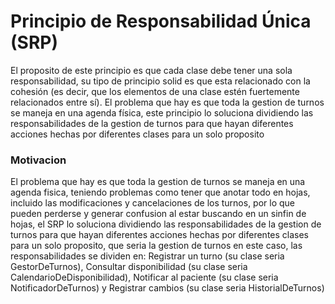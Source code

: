# Principio de Responsabilidad Única (SRP)
El proposito de este principio es que cada clase debe tener una sola responsabilidad, su tipo de principio solid es que esta relacionado con la cohesión (es decir, que los elementos de una clase estén fuertemente relacionados entre sí). El problema que hay es que 
toda la gestion de turnos se maneja en una agenda física, este principio lo soluciona dividiendo las responsabilidades de la gestion de turnos para que hayan diferentes acciones hechas por diferentes clases para un solo proposito
### Motivacion
El problema que hay es que toda la gestion de turnos se maneja en una agenda fisica, teniendo problemas como tener que anotar todo en hojas, incluido las modificaciones y cancelaciones de los turnos, por lo que pueden perderse y generar confusion al estar buscando en un sinfin de hojas, el SRP lo soluciona dividiendo las responsabilidades de la gestion de turnos para que hayan diferentes acciones hechas por diferentes clases para un solo proposito, que seria la gestion de turnos en este caso, las responsabilidades se dividen en: Registrar un turno (su clase seria GestorDeTurnos), Consultar disponibilidad (su clase seria CalendarioDeDisponibilidad), Notificar al paciente (su clase seria NotificadorDeTurnos) y Registrar cambios (su clase seria HistorialDeTurnos)
